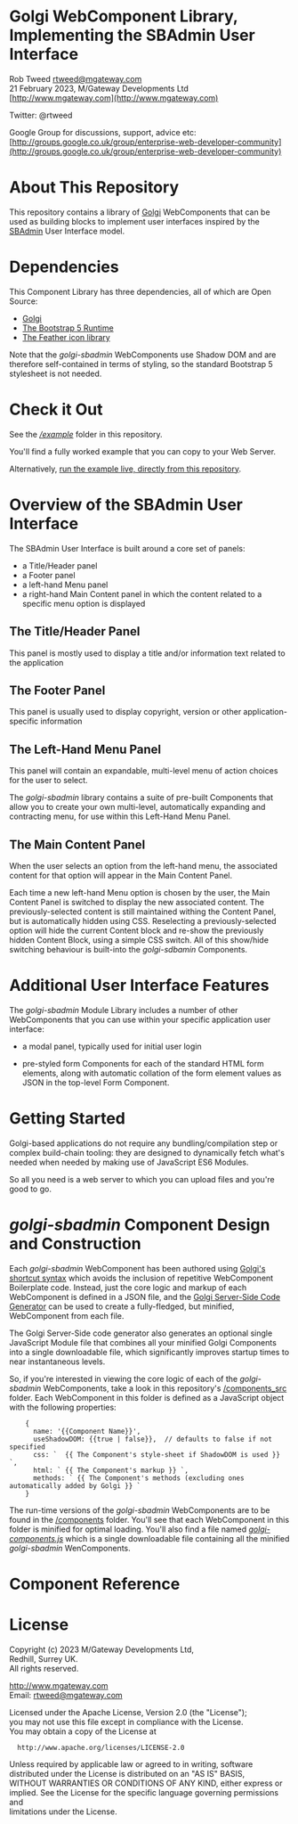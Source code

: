 # Golgi WebComponent Library, Implementing the SBAdmin User Interface
 
Rob Tweed <rtweed@mgateway.com>  
21 February 2023, M/Gateway Developments Ltd [http://www.mgateway.com](http://www.mgateway.com)  

Twitter: @rtweed

Google Group for discussions, support, advice etc: [http://groups.google.co.uk/group/enterprise-web-developer-community](http://groups.google.co.uk/group/enterprise-web-developer-community)

# About This Repository

This repository contains a library of [Golgi](https://github.com/robtweed/golgi) WebComponents that
can be used as building blocks to implement user interfaces inspired by the
[SBAdmin](https://themewagon.com/themes/free-bootstrap-5-admin-template-sb-admin/) User Interface model.

# Dependencies

This Component Library has three dependencies, all of which are Open Source:

- [Golgi](https://github.com/robtweed/golgi)
- [The Bootstrap 5 Runtime](https://getbootstrap.com/)
- [The Feather icon library](https://feathericons.com/)

Note that the *golgi-sbadmin* WebComponents use Shadow DOM and are therefore self-contained in terms of styling,
so the standard Bootstrap 5 stylesheet is not needed.

# Check it Out

See the [*/example*](./example) folder in this repository.

You'll find a fully worked example that you can copy to your Web Server.

Alternatively, 
[run the example live, directly from this repository](https://robtweed.github.io/golgi-sbadmin/example/index.html). 


# Overview of the SBAdmin User Interface

The SBAdmin User Interface is built around a core set of panels:

- a Title/Header panel
- a Footer panel
- a left-hand Menu panel
- a right-hand Main Content panel in which the content related to a specific menu option is displayed

## The Title/Header Panel

This panel is mostly used to display a title and/or information text related to the application

## The Footer Panel

This panel is usually used to display copyright, version or other application-specific information

## The Left-Hand Menu Panel

This panel will contain an expandable, multi-level menu of action choices for the user to select.

The *golgi-sbadmin* library contains a suite of pre-built Components that allow you to create your
own multi-level, automatically expanding and contracting menu, for use within this Left-Hand Menu Panel.

## The Main Content Panel

When the user selects an option from the left-hand menu, the associated content for that option will appear 
in the Main Content Panel.

Each time a new left-hand Menu option is chosen by the user, the Main Content Panel is switched to display the new
associated content.  The previously-selected content is still maintained withing the Content Panel, but is
automatically hidden using CSS.  Reselecting a previously-selected option will hide the current Content block and re-show
the previously hidden Content Block, using a simple CSS switch.  All of this show/hide switching behaviour is
built-into the *golgi-sdbamin* Components.


# Additional User Interface Features

The *golgi-sbadmin* Module Library includes a number of other WebComponents that you can use within
your specific application user interface:

- a modal panel, typically used for initial user login

- pre-styled form Components for each of the standard HTML form elements, along with automatic collation of
the form element values as JSON in the top-level Form Component.


# Getting Started

Golgi-based applications do not require any bundling/compilation step or complex build-chain tooling: they are designed to dynamically fetch what's needed when needed by making use of JavaScript ES6 Modules.

So all you need is a web server to which you can upload files and you're good to go.

# *golgi-sbadmin* Component Design and Construction

Each *golgi-sbadmin* WebComponent has been authored using 
[Golgi's shortcut syntax](https://github.com/robtweed/golgi/blob/master/SERVER-SIDE-TOOLS.md#the-golgi-component-source-template)
 which avoids the inclusion of repetitive WebComponent Boilerplate code.  Instead, just the core logic and markup of each WebComponent is defined in a JSON file, and the 
[Golgi Server-Side Code Generator](https://github.com/robtweed/golgi/blob/master/SERVER-SIDE-TOOLS.md#compilebuild-your-golgi-components) 
can be used to create a fully-fledged, but minified, WebComponent from each file.

The Golgi Server-Side code generator also generates an optional single JavaScript Module file that combines all your minified Golgi Components into a single downloadable file, which significantly improves startup times to near instantaneous levels.

So, if you're interested in viewing the core logic of each of the *golgi-sbadmin* WebComponents, take a look in this repository's [/components_src](/components_src) folder.  Each WebComponent in this folder is defined as a JavaScript object with the following properties:

        {
          name: '{{Component Name}}',
          useShadowDOM: {{true | false}},  // defaults to false if not specified
          css: `  {{ The Component's style-sheet if ShadowDOM is used }} `,
          html: ` {{ The Component's markup }} `,
          methods: ` {{ The Component's methods (excluding ones automatically added by Golgi }} `
        }


The run-time versions of the *golgi-sbadmin* WebComponents are to be found in the [/components](/components)
folder.  You'll see that each WebComponent in this folder is minified for optimal loading.  You'll also find a file named
[*golgi-components.js*](/components/golgi-components.js) which is a single downloadable file containing all the
minified *golgi-sbadmin* WenComponents.





# Component Reference

## 

# License

 Copyright (c) 2023 M/Gateway Developments Ltd,                           
 Redhill, Surrey UK.                                                      
 All rights reserved.                                                     
                                                                           
  http://www.mgateway.com                                                  
  Email: rtweed@mgateway.com                                               
                                                                           
                                                                           
  Licensed under the Apache License, Version 2.0 (the "License");          
  you may not use this file except in compliance with the License.         
  You may obtain a copy of the License at                                  
                                                                           
      http://www.apache.org/licenses/LICENSE-2.0                           
                                                                           
  Unless required by applicable law or agreed to in writing, software      
  distributed under the License is distributed on an "AS IS" BASIS,        
  WITHOUT WARRANTIES OR CONDITIONS OF ANY KIND, either express or implied. 
  See the License for the specific language governing permissions and      
   limitations under the License. 
